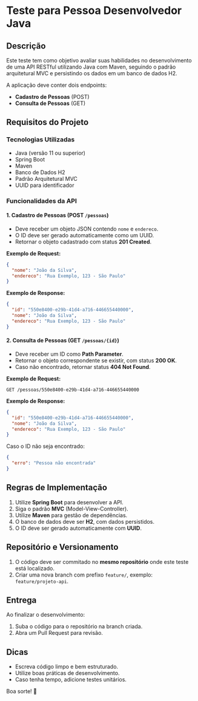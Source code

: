 # Teste para Pessoa Desenvolvedor Java

## Descrição

Este teste tem como objetivo avaliar suas habilidades no desenvolvimento de uma API RESTful utilizando Java com Maven, seguindo o padrão arquitetural MVC e persistindo os dados em um banco de dados H2.

A aplicação deve conter dois endpoints:
- **Cadastro de Pessoas** (POST)
- **Consulta de Pessoas** (GET)

## Requisitos do Projeto

### Tecnologias Utilizadas
- Java (versão 11 ou superior)
- Spring Boot
- Maven
- Banco de Dados H2
- Padrão Arquitetural MVC
- UUID para identificador

### Funcionalidades da API

#### 1. Cadastro de Pessoas (POST `/pessoas`)
- Deve receber um objeto JSON contendo `nome` e `endereco`.
- O ID deve ser gerado automaticamente como um UUID.
- Retornar o objeto cadastrado com status **201 Created**.

**Exemplo de Request:**
```json
{
  "nome": "João da Silva",
  "endereco": "Rua Exemplo, 123 - São Paulo"
}
```

**Exemplo de Response:**
```json
{
  "id": "550e8400-e29b-41d4-a716-446655440000",
  "nome": "João da Silva",
  "endereco": "Rua Exemplo, 123 - São Paulo"
}
```

#### 2. Consulta de Pessoas (GET `/pessoas/{id}`)
- Deve receber um ID como **Path Parameter**.
- Retornar o objeto correspondente se existir, com status **200 OK**.
- Caso não encontrado, retornar status **404 Not Found**.

**Exemplo de Request:**
```
GET /pessoas/550e8400-e29b-41d4-a716-446655440000
```

**Exemplo de Response:**
```json
{
  "id": "550e8400-e29b-41d4-a716-446655440000",
  "nome": "João da Silva",
  "endereco": "Rua Exemplo, 123 - São Paulo"
}
```

Caso o ID não seja encontrado:
```json
{
  "erro": "Pessoa não encontrada"
}
```

## Regras de Implementação
1. Utilize **Spring Boot** para desenvolver a API.
2. Siga o padrão **MVC** (Model-View-Controller).
3. Utilize **Maven** para gestão de dependências.
4. O banco de dados deve ser **H2**, com dados persistidos.
5. O ID deve ser gerado automaticamente com **UUID**.

## Repositório e Versionamento
1. O código deve ser commitado no **mesmo repositório** onde este teste está localizado.
2. Criar uma nova branch com prefixo `feature/`, exemplo: `feature/projeto-api`.

## Entrega
Ao finalizar o desenvolvimento:
1. Suba o código para o repositório na branch criada.
2. Abra um Pull Request para revisão.

## Dicas
- Escreva código limpo e bem estruturado.
- Utilize boas práticas de desenvolvimento.
- Caso tenha tempo, adicione testes unitários.

Boa sorte! 🚀

